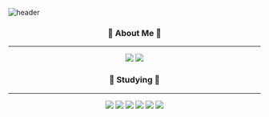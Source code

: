 ![header](https://capsule-render.vercel.app/api?type=waving&color=FFFFFF&height=300&section=header&text=Welcome&fontSize=90&animation=fadeIn&fontAlignY=38&desc=Injae's%20Github!&descAlignY=51&descAlign=62)

<p align="center">

<div align="center">
  
  
  ### 🗼 About Me 🗼
  
  ---
  
  <a href="https://github.com/llinjae"><img src="https://img.shields.io/badge/Github-181717?style=flat-square&logo=github&logoColor=white"/></a>
<a href="https://velog.io/@dldlswognqh"><img src="https://img.shields.io/badge/Velog-3DDC84?style=flat-square&logo=velog&logoColor=white"/></a>
  
  ### 🗼 Studying 🗼
  
  ---
  
  <span><img src="https://img.shields.io/badge/HTML5-E34F26?style=flat-square&logo=html5&logoColor=white"/></span>
<span><img src="https://img.shields.io/badge/CSS3-1572B6?style=flat-square&logo=css3&logoColor=white"/></span>
<span><img src="https://img.shields.io/badge/Javascript-F7DF1E?style=flat-square&logo=javascript&logoColor=white"/></span>
<span><img src="https://img.shields.io/badge/Typescript-3178C6?style=flat-square&logo=typescript&logoColor=white"/></span>
<span><img src="https://img.shields.io/badge/React-61DAFB?style=flat-square&logo=react&logoColor=white"/></span>
<span><img src="https://img.shields.io/badge/Vue.js-4FC08D?style=flat-square&logo=vue.js&logoColor=white"/></span>
